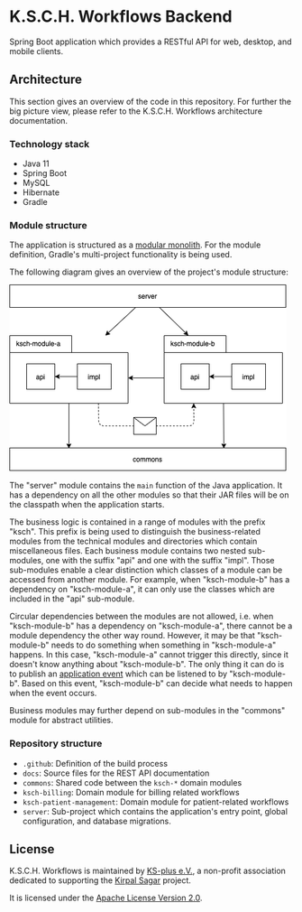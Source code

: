 # K.S.C.H. Workflows Backend

Spring Boot application which provides a RESTful API for web, desktop, and mobile clients.

## Architecture

This section gives an overview of the code in this repository.
For further the big picture view, please refer to the K.S.C.H. Workflows architecture documentation.

### Technology stack

- Java 11
- Spring Boot
- MySQL
- Hibernate
- Gradle

### Module structure

The application is structured as a [modular monolith](https://www.youtube.com/watch?v=BOvxJaklcr0).
For the module definition, Gradle's multi-project functionality is being used.

The following diagram gives an overview of the project's module structure:

![module structure](docs/modules.png)

The "server" module contains the `main` function of the Java application.
It has a dependency on all the other modules so that their JAR files will be on the classpath when the application starts.

The business logic is contained in a range of modules with the prefix "ksch".
This prefix is being used to distinguish the business-related modules from the technical modules and directories which contain miscellaneous files.
Each business module contains two nested sub-modules, one with the suffix "api" and one with the suffix "impl".
Those sub-modules enable a clear distinction which classes of a module can be accessed from another module.
For example, when "ksch-module-b" has a dependency on "ksch-module-a", it can only use the classes which are included in the "api" sub-module.

Circular dependencies between the modules are not allowed, i.e. when "ksch-module-b" has a dependency on "ksch-module-a", there cannot be a module dependency the other way round.
However, it may be that "ksch-module-b" needs to do something when something in "ksch-module-a" happens.
In this case, "ksch-module-a" cannot trigger this directly, since it doesn't know anything about "ksch-module-b".
The only thing it can do is to publish an [application event](https://spring.io/blog/2015/02/11/better-application-events-in-spring-framework-4-2) which can be listened to by "ksch-module-b".
Based on this event, "ksch-module-b" can decide what needs to happen when the event occurs.

Business modules may further depend on sub-modules in the "commons" module for abstract utilities.


### Repository structure

- `.github`: Definition of the build process
- `docs`: Source files for the REST API documentation
- `commons`: Shared code between the `ksch-*` domain modules
- `ksch-billing`: Domain module for billing related workflows
- `ksch-patient-management`: Domain module for patient-related workflows
- `server`: Sub-project which contains the application's entry point, global configuration, and database migrations.

## License

K.S.C.H. Workflows is maintained by [KS-plus e.V.](https://ks-plus.org/en/welcome/),
a non-profit association dedicated to supporting the [Kirpal Sagar](https://kirpal-sagar.org/en/welcome/) project.

It is licensed under the [Apache License Version 2.0](https://github.com/ksch-workflows/ksch-workflows/blob/master/LICENSE).
